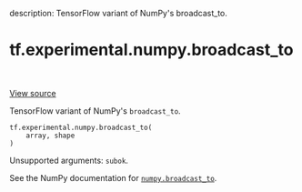 description: TensorFlow variant of NumPy's broadcast_to.

<div itemscope itemtype="http://developers.google.com/ReferenceObject">
<meta itemprop="name" content="tf.experimental.numpy.broadcast_to" />
<meta itemprop="path" content="Stable" />
</div>

# tf.experimental.numpy.broadcast_to

<!-- Insert buttons and diff -->

<table class="tfo-notebook-buttons tfo-api nocontent" align="left">

</table>

<a target="_blank" class="external" href="/code/stable/tensorflow/python/ops/numpy_ops/np_array_ops.py">View source</a>



TensorFlow variant of NumPy's `broadcast_to`.


<pre class="devsite-click-to-copy prettyprint lang-py tfo-signature-link">
<code>tf.experimental.numpy.broadcast_to(
    array, shape
)
</code></pre>



<!-- Placeholder for "Used in" -->

Unsupported arguments: `subok`.

See the NumPy documentation for [`numpy.broadcast_to`](https://numpy.org/doc/stable/reference/generated/numpy.broadcast_to.html).